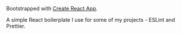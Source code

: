 Bootstrapped with [Create React App](https://github.com/facebookincubator/create-react-app).

A simple React boilerplate I use for some of my projects - ESLint and Prettier.

